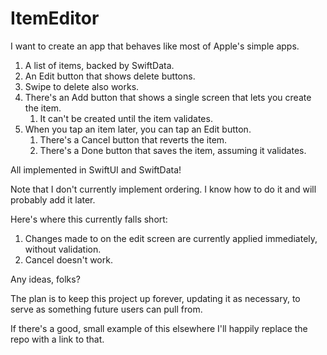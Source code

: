 # ItemEditor
I want to create an app that behaves like most of Apple's simple apps.

1. A list of items, backed by SwiftData.
2. An Edit button that shows delete buttons.
3. Swipe to delete also works.
4. There's an Add button that shows a single screen that lets you create the item.
   1. It can't be created until the item validates.
5. When you tap an item later, you can tap an Edit button.
   1. There's a Cancel button that reverts the item.
   2. There's a Done button that saves the item, assuming it validates.

All implemented in SwiftUI and SwiftData!

Note that I don't currently implement ordering. I know how to do it and will probably add it later.

Here's where this currently falls short:

1. Changes made to on the edit screen are currently applied immediately, without validation.
2. Cancel doesn't work.

Any ideas, folks?

The plan is to keep this project up forever, updating it as necessary, to serve as something future users can pull from.

If there's a good, small example of this elsewhere I'll happily replace the repo with a link to that.
